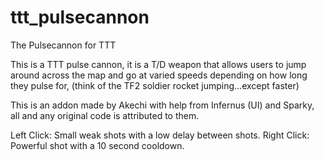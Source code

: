# ttt_pulsecannon
The Pulsecannon for TTT

This is a TTT pulse cannon, it is a T/D weapon that allows users to jump around across the map and go at varied speeds depending on how long they pulse for, (think of the TF2 soldier rocket jumping...except faster)

This is an addon made by Akechi with help from Infernus (UI) and Sparky, all and any original code is attributed to them.

Left Click: Small weak shots with a low delay between shots.
Right Click: Powerful shot with a 10 second cooldown.
